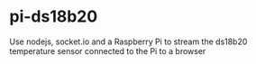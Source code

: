 # pi-ds18b20
Use nodejs, socket.io and a Raspberry Pi to stream the ds18b20 temperature sensor connected to the Pi to a browser
